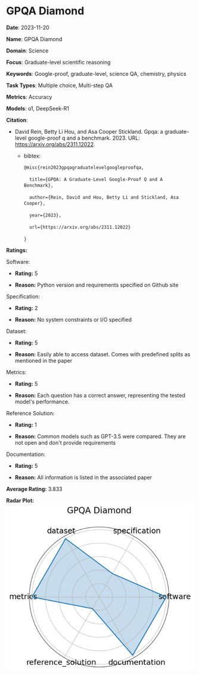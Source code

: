 # GPQA Diamond


**Date**: 2023-11-20


**Name**: GPQA Diamond


**Domain**: Science


**Focus**: Graduate-level scientific reasoning


**Keywords**: Google-proof, graduate-level, science QA, chemistry, physics


**Task Types**: Multiple choice, Multi-step QA


**Metrics**: Accuracy


**Models**: o1, DeepSeek-R1


**Citation**:


- David Rein, Betty Li Hou, and Asa Cooper Stickland. Gpqa: a graduate-level google-proof q and a benchmark. 2023. URL: https://arxiv.org/abs/2311.12022.

  - bibtex:
      ```
      @misc{rein2023gpqagraduatelevelgoogleproofqa,

        title={GPQA: A Graduate-Level Google-Proof Q and A Benchmark},

        author={Rein, David and Hou, Betty Li and Stickland, Asa Cooper},

        year={2023},

        url={https://arxiv.org/abs/2311.12022}

      }

      ```

**Ratings:**


Software:


  - **Rating:** 5


  - **Reason:** Python version and requirements specified on Github site 


Specification:


  - **Rating:** 2


  - **Reason:** No system constraints or I/O specified 


Dataset:


  - **Rating:** 5


  - **Reason:** Easily able to access dataset. Comes with predefined splits as mentioned in the paper 


Metrics:


  - **Rating:** 5


  - **Reason:** Each question has a correct answer, representing the tested model's performance. 


Reference Solution:


  - **Rating:** 1


  - **Reason:** Common models such as GPT-3.5 were compared. They are not open and don't provide requirements 


Documentation:


  - **Rating:** 5


  - **Reason:** All information is listed in the associated paper 


**Average Rating:** 3.833


**Radar Plot:**
 ![Gpqa Diamond radar plot](../../tex/images/gpqa_diamond_radar.png)